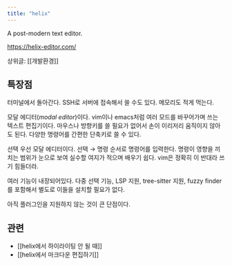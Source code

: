 ```yaml
---
title: "helix"
---
```


A post-modern text editor.

https://helix-editor.com/

상위글: [[개발환경]]

## 특장점

터미널에서 돌아간다. SSH로 서버에 접속해서 쓸 수도 있다. 메모리도 적게 먹는다.

모달 에디터(*modal editor*)이다. vim이나 emacs처럼 여러 모드를 바꾸어가며 쓰는
텍스트 편집기이다. 마우스나 방향키를 쓸 필요가 없어서 손이 이리저리 움직이지
않아도 된다. 다양한 명령어를 간편한 단축키로 쓸 수 있다.

선택 우선 모달 에디터이다. 선택 → 명령 순서로 명령어를 입력한다. 명령이 영향을
끼치는 범위가 눈으로 보여 실수할 여지가 적으며 배우기 쉽다. vim은 정확히 이
반대라 쓰기 힘들더라.

여러 기능이 내장되어있다. 다중 선택 기능, LSP 지원, tree-sitter 지원, fuzzy
finder를 포함해서 별도로 이들을 설치할 필요가 없다.

아직 플러그인을 지원하지 않는 것이 큰 단점이다.

## 관련

- [[helix에서 하이라이팅 안 될 때]]
- [[helix에서 마크다운 편집하기]]
